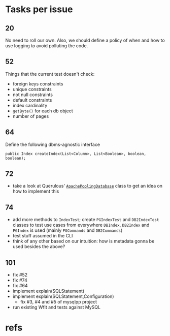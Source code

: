 # Tasks per issue

## 20

No need to roll our own. Also, we should define a policy of when and how to use logging to avoid polluting the code.

## 52

Things that the current test doesn't check:

 *  foreign keys constraints
 *  unique constraints
 *  not null constraints
 *  default constraints
 *  index cardinality
 *  `getByte()` for each db object
 *  number of pages

## 64

Define the following dbms-agnostic interface

```
public Index createIndex(List<Column>, List<Boolean>, boolean, boolean);
```

## 72

 *  take a look at Querulous' [`ApachePoolingDatabase`][querulous_dbcp] class to get an idea on how to implement this

## 74

 *  add more methods to `IndexTest`; create `PGIndexTest` and `DB2IndexTest` classes to test use cases from everywhere 
    `DBIndex`, `DB2Index` and `PGIndex` is used (mainly `PGCommands` and `DB2Commands`)
 *  test stuff assumed in the CLI
 *  think of any other based on our intuition: how is metadata gonna be used besides the above?

## 101

 *  fix #52
 *  fix #74
 *  fix #64
 *  implement explain(SQLStatement)
 *  implement explain(SQLStatement,Configuration)
    *  fix #3, #4 and #5 of mysqlpp project
 *  run existing Wfit and tests against MySQL

# refs

[querulous_dbcp]: https://github.com/twitter/querulous/blob/master/src/main/scala/com/twitter/querulous/database/ApachePoolingDatabase.scala
